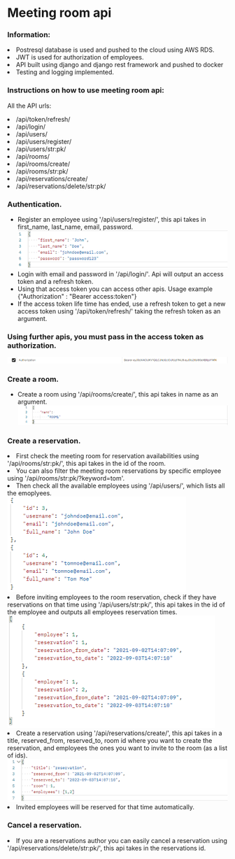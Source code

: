 <h1>Meeting room api</h1>

<h3>Information:</h3>
<li>Postresql database is used and pushed to the cloud using AWS RDS.</li>
<li>JWT is used for authorization of employees. </li>
<li>API built using django and django rest framework and pushed to docker </li>
<li>Testing and logging implemented. </li>



<h3>Instructions on how to use meeting room api:</h3>

All the API urls:
<li>/api/token/refresh/</li>
<li>/api/login/</li>
<li>/api/users/</li>
<li>/api/users/register/</li>
<li>/api/users/str:pk/</li>
<li>/api/rooms/</li>
<li>/api/rooms/create/</li>
<li>/api/rooms/str:pk/</li>
<li>/api/reservations/create/</li>
<li>/api/reservations/delete/str:pk/</li>

<h3>Authentication.</h3>
<ul>
<li>Register an employee using '/api/users/register/', this api takes in first_name, last_name, email, password.</li>
 <img src='readme_images/Image4.png'>
<li>Login with email and password in '/api/login/'. Api will output an access token and a refresh token. </li>
<li>Using that access token you can access other apis. Usage example {"Authorization" : "Bearer access:token"}</li>
<li>If the access token life time has ended, use a refresh token to get a new access token using '/api/token/refresh/' taking the refresh token as an argument.</li>

</ul>
<h3>Using further apis, you must pass in the access token as authorization.</h3>
<img src='readme_images/Image1.png'>
<h3>Create a room.</h3>
<ul>
<li>Create a room using '/api/rooms/create/', this api takes in name as an argument.</li>
 <img src='readme_images/Image2.png'>
</ul>
<h3>Create a reservation.</h3>
<li>First check the meeting room for reservation availabilities using '/api/rooms/str:pk/', this api takes in the id of the room.</li>
<li>You can also filter the meeting room reservations by specific employee using '/api/rooms/str:pk/?keyword=tom'.</li>
<li>Then check all the available employees using '/api/users/', which lists all the emoplyees. </li>
<img src='readme_images/Image5.png'>
<li>Before inviting employees to the room reservation, check if they have reservations on that time using '/api/users/str:pk/', this api takes in the id of the employee and outputs all employees reservation times.</li>
<img src='readme_images/Image6.png'>
<li>Create a reservation using '/api/reservations/create/', this api takes in a title, reserved_from, reserved_to, room id where you want to create the reservation, and employees the ones you want to invite to the room (as a list of ids).</li>
<img src='readme_images/Image3.png'>
<li>Invited employees will be reserved for that time automatically. </li>
<h3>Cancel a reservation.</h3>
<li>If you are a reservations author you can easily cancel a reservation using '/api/reservations/delete/str:pk/', this api takes in the reservations id.</li>


